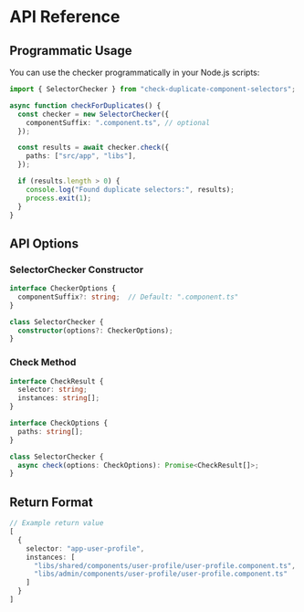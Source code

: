 # API Reference

## Programmatic Usage

You can use the checker programmatically in your Node.js scripts:

```typescript
import { SelectorChecker } from "check-duplicate-component-selectors";

async function checkForDuplicates() {
  const checker = new SelectorChecker({
    componentSuffix: ".component.ts", // optional
  });

  const results = await checker.check({
    paths: ["src/app", "libs"],
  });

  if (results.length > 0) {
    console.log("Found duplicate selectors:", results);
    process.exit(1);
  }
}
```

## API Options

### SelectorChecker Constructor

```typescript
interface CheckerOptions {
  componentSuffix?: string;  // Default: ".component.ts"
}

class SelectorChecker {
  constructor(options?: CheckerOptions);
}
```

### Check Method

```typescript
interface CheckResult {
  selector: string;
  instances: string[];
}

interface CheckOptions {
  paths: string[];
}

class SelectorChecker {
  async check(options: CheckOptions): Promise<CheckResult[]>;
}
```

## Return Format

```typescript
// Example return value
[
  {
    selector: "app-user-profile",
    instances: [
      "libs/shared/components/user-profile/user-profile.component.ts",
      "libs/admin/components/user-profile/user-profile.component.ts"
    ]
  }
]
```
